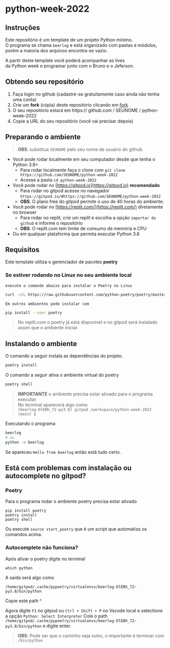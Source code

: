 # python-week-2022

## Instruções
Este repositório é um template de um projeto Python mínimo.  
O programa se chama `beerlog` e está organizado com pastas
e módulos, porém a maioria dos arquivos encontra-se vazio.

A partir deste template você poderá acompanhar as lives  
da Python week e programar junto com o Bruno e o Jeferson.

## Obtendo seu repositório
01. Faça login no github (cadastre-se gratuitamente caso ainda não tenha uma conta)
00. Crie um **fork** (cópia) deste repositório clicando em [fork](https://github.com/rochacbruno/python-week-2022/fork)
00. O seu repositório estará em https:// github.com / SEUNOME / python-week-2022
00. Copie a URL do seu repositório (você vai precisar depois)


## Preparando o ambiente
> **OBS**: substitua `SEUNOME` pelo seu nome de usuário do github.

- Você pode rodar localmente em seu computador desde que tenha o Python 3.8+
  - Para rodar localmente faça o clone com `git clone https://github.com/SEUNOME/python-week-2022`
  - Acesse a pasta `cd python-week-2022`
- Você pode rodar no [https://gitpod.io](https://gitpod.io) **recomendado**
  - Para rodar no gitpod acesse no navegador `https://gitpod.io/#https://github.com/SEUNOME/python-week-2022`
  - **OBS**: O plano free do gitpod permite o uso de 40 horas do ambiente.
- Você pode rodar no [https://replit.com/](https://replit.com/) diretamente no browser
  - Para rodar no replit, crie um replit e escolha a opção `importar do github` e informe o repositório
  - **OBS**: O replit.com tem limite de consumo de memória e CPU
- Ou em qualquer plataforma que permita executar Python 3.8

## Requisitos

Este template utiliza o gerenciador de pacotes **poetry**

### Se estiver rodando no Linux no seu ambiente local

`execute o comando abaixo para instalar o Poetry no Linux`

```bash
curl -sSL https://raw.githubusercontent.com/python-poetry/poetry/master/get-poetry.py | python -
```

`Em outros ambientes pode instalar com`

```bash
pip install --user poetry
```

> No replit.com o poetry já está disponível e no gitpod será instalado assim que o ambiente iniciar.

## Instalando o ambiente

O comando a seguir instala as dependências do projeto.

```bash
poetry install
```

O comando a seguir ativa o ambiente virtual do poetry

```bash
poetry shell
```

> **IMPORTANTE** o ambiente precisa estar ativado para o programa executar.  
> No terminal aparecerá algo como  
> `(beerlog-DlEBh_72-py3.8) gitpod /workspace/python-week-2022 (main) $`

Executando o programa

```bash
beerlog
# ou
python -m beerlog
```

Se apareceu `Hello from beerlog` então está tudo certo.


## Está com problemas com instalação ou autocomplete no gitpod?

### Poetry

Para o programa rodar o ambiente poetry precisa estar ativado

```
pip install poetry
poetry install
poetry shell
```

Ou execute `source start_poetry` que é um script que automatiza os comandos acima.

### Autocomplete não funciona?

Após ativar o poetry digite no terminal

```
which python 
```
A saida será algo como

```
/home/gitpod/.cache/pypoetry/virtualenvs/beerlog-DlEBh_72-py3.8/bin/python
```

Copie este path ^

Agora digite `F1` no gitpod ou `Ctrl + Shift + P` no Vscode local e selectione a opção `Python: Select Interpreter`
Cole o path `/home/gitpod/.cache/pypoetry/virtualenvs/beerlog-DlEBh_72-py3.8/bin/python` e digite enter.

> **OBS**: Pode ser que o caminho seja outro, o importante é terminar com `/bin/python`
